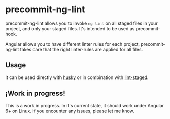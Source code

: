 # precommit-ng-lint

precommit-ng-lint allows you to invoke `ng lint` on all staged files in your project, and only your staged files. 
It's intended to be used as precommit-hook.

Angular allows you to have different linter rules for each project, precommit-ng-lint takes care that the right linter-rules are applied for all files.

## Usage
It can be used directly with [husky](https://github.com/typicode/husky) or in combination with [lint-staged](https://github.com/okonet/lint-staged).

## ¡Work in progress! 
This is a work in progress. In it's current state, it should work under Angular 6+ on Linux. 
If you encounter any issues, please let me know.

